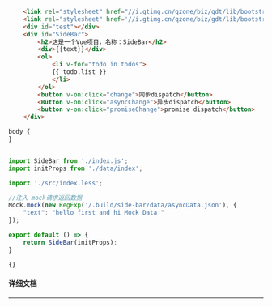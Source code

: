 ﻿```html
    <link rel="stylesheet" href="//i.gtimg.cn/qzone/biz/gdt/lib/bootstrap-3.3.7/css/bootstrap-base64font.min.css" />
    <link rel="stylesheet" href='//i.gtimg.cn/qzone/biz/gdt/lib/bootstrap-3.3.7/css/bootstrap-theme.css?max_age=31536000' /> 
    <div id="test"></div>
    <div id="SideBar">
        <h2>这是一个Vue项目，名称：SideBar</h2>
        <div>{{text}}</div>
        <ol>
            <li v-for="todo in todos">
            {{ todo.list }}
            </li>
        </ol>
        <button v-on:click="change">同步dispatch</button>
        <Button v-on:click="asyncChange">异步dispatch</button>
        <button v-on:click="promiseChange">promise dispatch</button>
    </div>
```

```css
body {
}
```

```javascript

import SideBar from './index.js';
import initProps from './data/index';

import './src/index.less';

//注入 mock请求返回数据
Mock.mock(new RegExp('/.build/side-bar/data/asyncData.json'), {
    "text": "hello first and hi Mock Data "
});

export default () => {
    return SideBar(initProps);
}

```

```externals
{}
```

#### 详细文档
---
